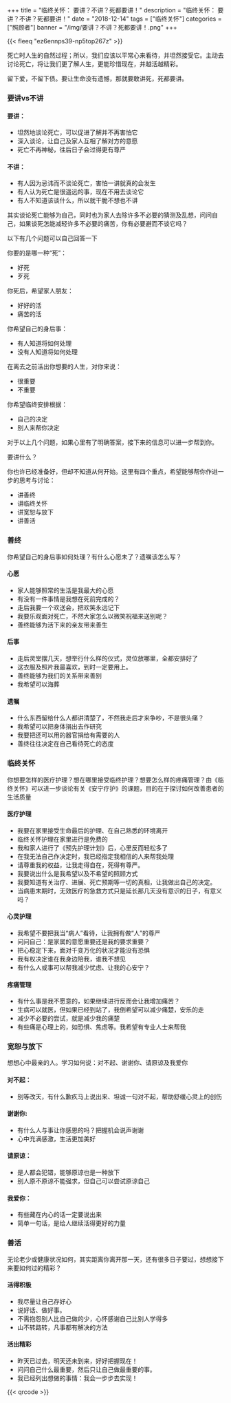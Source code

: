 ﻿+++
title = "临终关怀： 要讲？不讲？死都要讲！"
description = "临终关怀： 要讲？不讲？死都要讲！"
date = "2018-12-14"
tags = ["临终关怀"]
categories = ["照顾者"]
banner = "/img/要讲？不讲？死都要讲！.png"
+++

{{< fleeq "ez6ennps39-np5top267z" >}}
 


死亡时人生的自然过程；所以，我们应该以平常心来看待，并坦然接受它。主动去讨论死亡，将让我们更了解人生，更能珍惜现在，并越活越精彩。

留下爱，不留下债。要让生命没有遗憾，那就要敢讲死，死都要讲。

### 要讲vs不讲

#### 要讲：

- 坦然地谈论死亡，可以促进了解并不再害怕它
- 深入谈论，让自己及家人互相了解对方的意愿
- 死亡不再神秘，往后日子会过得更有尊严

#### 不讲：

- 有人因为忌讳而不谈论死亡，害怕一讲就真的会发生
- 有人认为死亡是很遥远的事，现在不用去谈论它
- 有人不知道该谈什么，所以就干脆不想也不讲

其实谈论死亡能够为自己，同时也为家人去除许多不必要的猜测及乱想，问问自己，如果谈死怎能减轻许多不必要的痛苦，你有必要避而不谈它吗？

以下有几个问题可以自己回答一下

你要的是哪一种“死”：

- 好死
- 歹死

你死后，希望家人朋友：

- 好好的活
- 痛苦的活

你希望自己的身后事：

- 有人知道将如何处理
- 没有人知道将如何处理

在离去之前活出你想要的人生，对你来说：

- 很重要
- 不重要

你希望临终安排根据：

- 自己的决定
- 别人来帮你决定

对于以上几个问题，如果心里有了明确答案，接下来的信息可以进一步帮到你。

要讲什么？

你也许已经准备好，但却不知道从何开始。这里有四个重点，希望能够帮你作进一步的思考与讨论：

- 讲善终
- 讲临终关怀
- 讲宽恕与放下
- 讲善活


### 善终
你希望自己的身后事如何处理？有什么心愿未了？遗嘱该怎么写？

#### 心愿

- 家人能够照常的生活是我最大的心愿
- 有没有一件事情是我想在死前完成的？
- 走后我要一个欢送会，把欢笑永远记下
- 我要乐观面对死亡，不然大家怎么以微笑祝福来送别呢？
- 善终能够为活下来的亲友带来善生

#### 后事

- 走后灵堂摆几天，想举行什么样的仪式，灵位放哪里，全都安排好了
- 这衣服及照片我最喜欢，到时一定要用上。
- 善终能够为我们的关系带来善别
- 我希望可以海葬


#### 遗嘱

- 什么东西留给什么人都讲清楚了，不然我走后才来争吵，不是很头痛？
- 我希望可以把身体捐出去作研究
- 我要把还可以用的器官捐给有需要的人
- 善终往往决定在自己看待死亡的态度


### 临终关怀
你想要怎样的医疗护理？想在哪里接受临终护理？想要怎么样的疼痛管理？由《临终关怀》可以进一步谈论有关《安宁疗护》的课题，目的在于探讨如何改善患者的生活质量

#### 医疗护理

- 我要在家里接受生命最后的护理、在自己熟悉的环境离开
- 临终关怀护理在家里进行是免费的
- 我和家人进行了《预先护理计划》后，心里反而轻松多了
- 在我无法自己作决定时，我已经指定我相信的人来帮我处理
- 请尊重我的权益，让我走得自在，死得有尊严。
- 我要说出什么是我希望以及不希望的照顾方式
- 我要知道有关治疗、进展、死亡预期等一切的真相，让我做出自己的决定。
- 当病患末期时，无效医疗的急救方式只是延长那几天没有意识的日子，有意义吗？


#### 心灵护理

- 我希望不要把我当“病人”看待，让我拥有做“人”的尊严
- 问问自己：是家属的意愿重要还是我的要求重要？
- 把心稳定下来，面对千变万化的状况才能没有恐惧
- 我有权决定谁在我身边陪我，谁我不想见
- 有什么人或事可以帮我减少忧虑、让我的心安宁？

#### 疼痛管理

- 有什么事是我不愿意的，如果继续进行反而会让我增加痛苦？
- 生病可以就医，但如果已经到站了，我倒希望可以减少痛楚，安乐的走
- 减少不必要的尝试，就是减少我的痛楚
- 有些痛是心理上的，如恐惧、焦虑等。我希望有专业人士来帮我

### 宽恕与放下

想想心中最亲的人。学习如何说：对不起、谢谢你、请原谅及我爱你

#### 对不起：

- 别等改天，有什么歉疚马上说出来、坦诚一句对不起，帮助舒缓心灵上的创伤

#### 谢谢你:

- 有什么人与事让你感恩的吗？把握机会说声谢谢
- 心中充满感激，生活更加美好

#### 请原谅：

- 是人都会犯错，能够原谅也是一种放下
- 别人原不原谅不能强求，但自己可以尝试原谅自己

#### 我爱你：

- 有些藏在内心的话一定要说出来
- 简单一句话，是给人继续活得更好的力量


### 善活

无论老少或健康状况如何，其实距离你离开那一天，还有很多日子要过，想想接下来要如何过的精彩？

#### 活得积极

- 我尽量让自己存好心
- 说好话、做好事。
- 不需抱怨别人比自己做的少，心怀感谢自己比别人学得多
- 山不转路转，凡事都有解决的方法

#### 活出精彩

- 昨天已过去，明天还未到来，好好把握现在！
- 问问自己什么最重要，然后只让自己做最重要的事。
- 我已经列出想做的事情：我会一步步去实现！

{{< qrcode >}}